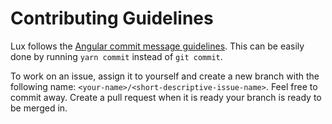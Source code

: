 # Contributing Guidelines

Lux follows the [Angular commit message guidelines](https://github.com/angular/angular/blob/master/CONTRIBUTING.md#-commit-message-guidelines). This can be easily done by running `yarn commit` instead of `git commit`.

To work on an issue, assign it to yourself and create a new branch with the following name: `<your-name>/<short-descriptive-issue-name>`. Feel free to commit away. Create a pull request when it is ready your branch is ready to be merged in.
